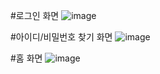 #로그인 화면
![image](https://user-images.githubusercontent.com/56182236/113600976-b9f64380-967b-11eb-947f-67d1716803d8.png)

#아이디/비밀번호 찾기 화면
![image](https://user-images.githubusercontent.com/56182236/114075245-4ef97680-98e0-11eb-8bbc-103294dd76a7.png)

#홈 화면
![image](https://user-images.githubusercontent.com/56182236/113601125-e6aa5b00-967b-11eb-86f6-69f843d71012.png)

